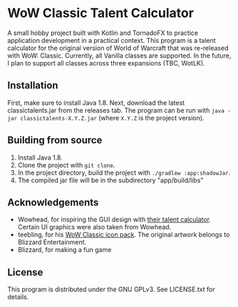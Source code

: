 # WoW Classic Talent Calculator
A small hobby project built with Kotlin and TornadoFX to practice application development in a practical context.
This program is a talent calculator for the original version of World of Warcraft that was re-released with WoW: Classic.
Currently, all Vanilla classes are supported. In the future, I plan to support all classes across three expansions
(TBC, WotLK).
                     
## Installation
First, make sure to install Java 1.8.
Next, download the latest classictalents.jar from the releases tab. 
The program can be run with `java -jar classictalents-X.Y.Z.jar` (where `X.Y.Z` is the project version).


## Building from source
1. Install Java 1.8.
2. Clone the project with `git clone`.
3. In the project directory, build the project with `./gradlew :app:shadowJar`.
4. The compiled jar file will be in the subdirectory "app/build/libs"
                                                       
## Acknowledgements
- Wowhead, for inspiring the GUI design with [their talent calculator](https://classic.wowhead.com/talent-calc/warlock).
    Certain UI graphics were also taken from Wowhead.
- teebling, for his [WoW Classic icon pack](https://www.warcrafttavern.com/community/art-resources/icon-pack-2000-wow-vanilla-classic-icons-in-png/).
    The original artwork belongs to Blizzard Entertainment.
- Blizzard, for making a fun game

## License
This program is distributed under the GNU GPLv3. See LICENSE.txt for details.
